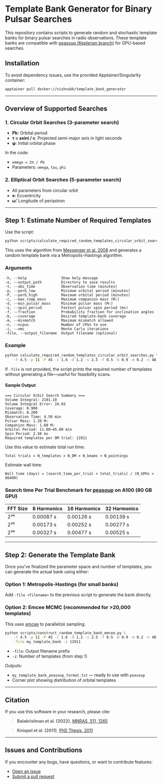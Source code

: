 # Template Bank Generator for Binary Pulsar Searches

This repository contains scripts to generate random and stochastic template banks for binary pulsar searches in radio observations. These template banks are compatible with [peasoup (Keplerian branch)](https://github.com/vishnubk/peasoup/tree/keplerian) for GPU-based searches.

## Installation

To avoid dependency issues, use the provided Apptainer/Singularity container:

```bash
apptainer pull docker://vishnubk/template_bank_generator
```

---

## Overview of Supported Searches

### 1. Circular Orbit Searches (3-parameter search)

* **Pb**: Orbital period
* **τ = asini / c**: Projected semi-major axis in light seconds
* **φ**: Initial orbital phase

In the code:

* `omega = 2π / Pb`
* Parameters: `omega`, `tau`, `phi`

### 2. Elliptical Orbit Searches (5-parameter search)

* All parameters from circular orbit
* **e**: Eccentricity
* **ω̄**: Longitude of periastron

---

## Step 1: Estimate Number of Required Templates

Use the script:

```bash
python scripts/calculate_required_random_templates_circular_orbit_searches.py
```

This uses the algorithm from [Messenger et al. 2008](https://ui.adsabs.harvard.edu/abs/2009PhRvD..79j4017M/abstract) and generates a random template bank via a Metropolis-Hastings algorithm.

### Arguments

```text
-h, --help                Show help message
-o, --output_path         Directory to save results
-t, --obs_time            Observation time (minutes)
-p, --porb_low            Minimum orbital period (minutes)
-P, --porb_high           Maximum orbital period (minutes)
-c, --max_comp_mass       Maximum companion mass (M☉)
-d, --min_pulsar_mass     Minimum pulsar mass (M☉)
-s, --spin_period         Fastest pulsar spin period (ms)
-f, --fraction            Probability fraction for inclination angles
-b, --coverage            Desired template-bank coverage
-m, --mismatch            Maximum mismatch allowed
-n, --ncpus               Number of CPUs to use
-i, --nmc                 Monte Carlo iterations
-file, --output_filename  Output filename (optional)
```

### Example

```bash
python calculate_required_random_templates_circular_orbit_searches.py \
    -t 4.5 -p 11 -P 45 -c 1.6 -d 1.2 -s 2.5 -f 0.5 -b 0.9 -m 0.2 -n 48 -i 100000
```

If `-file` is not provided, the script prints the required number of templates without generating a file—useful for feasibility scans.

#### Sample Output

```
=== Circular Orbit Search Summary ===
Volume Integral: 2101.10
Volume Integral Error: 24.03
Coverage: 0.900
Mismatch: 0.200
Observation Time: 4.50 min
Pulsar Mass: 1.20 M☉
Companion Mass: 1.60 M☉
Orbital Period: 11.00–45.00 min
Spin Period: 2.50 ms
Required templates per DM trial: 12911
```

Use this value to estimate total run time:

```text
Total trials = N_templates × N_DM × N_beams × N_pointings
```

Estimate wall time:

```text
Wall time (days) = (search_time_per_trial × total_trials) / (N_GPUs × 86400)
```

### Search time Per Trial Benchmark for [peasoup](https://github.com/vishnubk/peasoup/tree/keplerian) on A100 (80 GB GPU)

| FFT Size | 8 Harmonics | 16 Harmonics | 32 Harmonics |
| -------- | ----------- | ------------ | ------------ |
| 2²⁴      | 0.00087 s   | 0.00126 s    | 0.00139 s    |
| 2²⁵      | 0.00173 s   | 0.00252 s    | 0.00277 s    |
| 2²⁶      | 0.00327 s   | 0.00477 s    | 0.00525 s    |

---

## Step 2: Generate the Template Bank

Once you've finalized the parameter space and number of templates, you can generate the actual bank using either:

### Option 1: Metropolis-Hastings (for small banks)

Add `-file <filename>` to the previous script to generate the bank directly.

### Option 2: Emcee MCMC (recommended for >20,000 templates)

This uses [emcee](https://emcee.readthedocs.io/en/stable/) to parallelize sampling.

```bash
python scripts/construct_random_template_bank_emcee.py \
    -t 4.5 -p 11 -P 45 -c 1.6 -d 1.2 -s 2.5 -f 0.5 -b 0.9 -m 0.2 -n 48 \
    -file my_template_bank -z 12911
```

* `-file`: Output filename prefix
* `-z`: Number of templates (from step 1)

Outputs:

* `my_template_bank_peasoup_format.txt` — ready to use with `peasoup`
* Corner plot showing distribution of orbital templates

---

## Citation

If you use this software in your research, please cite:

> **Balakrishnan et al. (2022)**, [MNRAS, 511, 1265](https://ui.adsabs.harvard.edu/abs/2022MNRAS.511.1265B/abstract)

> **Knispel et al. (2011)**, [PhD Thesis, 2011](https://ui.adsabs.harvard.edu/abs/2011ApJ...732L...1K/abstract)


---

## Issues and Contributions

If you encounter any bugs, have questions, or want to contribute features:

* [Open an issue]([https://github.com/your-org/template_bank_generator/issues](https://github.com/erc-compact/template_bank_generator/issues))
* [Submit a pull request]([https://github.com/your-org/template_bank_generator/pulls](https://github.com/erc-compact/template_bank_generator/pulls))





